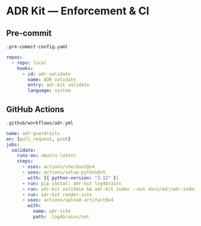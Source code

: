 # ADR Kit — Enforcement & CI

## Pre-commit
`.pre-commit-config.yaml`
```yaml
repos:
  - repo: local
    hooks:
      - id: adr-validate
        name: ADR validate
        entry: adr-kit validate
        language: system
```

## GitHub Actions
`.github/workflows/adr.yml`
```yaml
name: adr-guardrails
on: [pull_request, push]
jobs:
  validate:
    runs-on: ubuntu-latest
    steps:
      - uses: actions/checkout@v4
      - uses: actions/setup-python@v5
        with: {{ python-version: "3.12" }}
      - run: pip install adr-kit log4brains
      - run: adr-kit validate && adr-kit index --out docs/adr/adr-index.json
      - run: adr-kit render-site
      - uses: actions/upload-artifact@v4
        with:
          name: adr-site
          path: .log4brains/out
```
